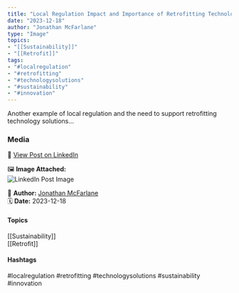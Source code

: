 ```yaml
---
title: "Local Regulation Impact and Importance of Retrofitting Technology Solutions"  
date: "2023-12-18"  
author: "Jonathan McFarlane"  
type: "Image"  
topics:  
- "[[Sustainability]]"  
- "[[Retrofit]]"   
tags:  
- "#localregulation"  
- "#retrofitting"  
- "#technologysolutions"  
- "#sustainability"  
- "#innovation"  
---
```

Another example of local regulation and the need to support retrofitting technology solutions…

### Media

🔗 [View Post on LinkedIn](https://www.linkedin.com/feed/update/urn:li:activity:7142329056242319361)  
  
🖼 **Image Attached:**  
![LinkedIn Post Image](https://media.licdn.com/dms/image/v2/D5622AQFhBdtzu1Qqjg/feedshare-shrink_2048_1536/feedshare-shrink_2048_1536/0/1702316614968?e=1744848000&v=beta&t=1o-K5602JdLS3O12VYY65U9DqTUzO5rnbMzx3NqgS4g)  
  
👤 **Author:** [Jonathan McFarlane](https://www.linkedin.com/in/jonathanmcfarlane/)  
🗓️ **Date:** 2023-12-18

#### Topics

[[Sustainability]]  
[[Retrofit]]  

#### Hashtags

#localregulation #retrofitting #technologysolutions #sustainability #innovation